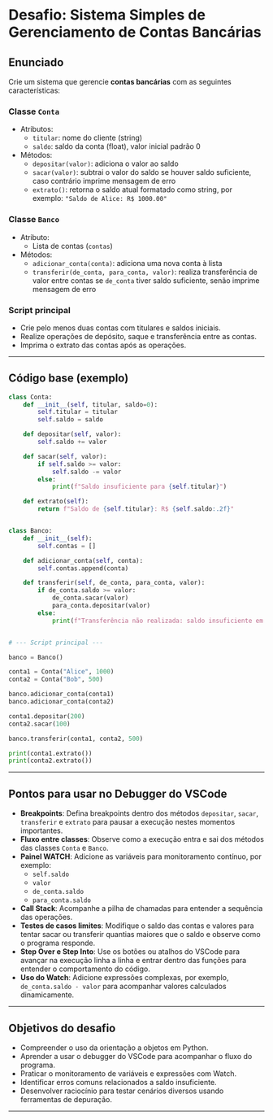 
# Desafio: Sistema Simples de Gerenciamento de Contas Bancárias

## Enunciado

Crie um sistema que gerencie **contas bancárias** com as seguintes características:

### Classe `Conta`

- Atributos:
  - `titular`: nome do cliente (string)
  - `saldo`: saldo da conta (float), valor inicial padrão 0
- Métodos:
  - `depositar(valor)`: adiciona o valor ao saldo
  - `sacar(valor)`: subtrai o valor do saldo se houver saldo suficiente, caso contrário imprime mensagem de erro
  - `extrato()`: retorna o saldo atual formatado como string, por exemplo: `"Saldo de Alice: R$ 1000.00"`

### Classe `Banco`

- Atributo:
  - Lista de contas (`contas`)
- Métodos:
  - `adicionar_conta(conta)`: adiciona uma nova conta à lista
  - `transferir(de_conta, para_conta, valor)`: realiza transferência de valor entre contas se `de_conta` tiver saldo suficiente, senão imprime mensagem de erro

### Script principal

- Crie pelo menos duas contas com titulares e saldos iniciais.
- Realize operações de depósito, saque e transferência entre as contas.
- Imprima o extrato das contas após as operações.

---

## Código base (exemplo)

```python
class Conta:
    def __init__(self, titular, saldo=0):
        self.titular = titular
        self.saldo = saldo

    def depositar(self, valor):
        self.saldo += valor

    def sacar(self, valor):
        if self.saldo >= valor:
            self.saldo -= valor
        else:
            print(f"Saldo insuficiente para {self.titular}")

    def extrato(self):
        return f"Saldo de {self.titular}: R$ {self.saldo:.2f}"


class Banco:
    def __init__(self):
        self.contas = []

    def adicionar_conta(self, conta):
        self.contas.append(conta)

    def transferir(self, de_conta, para_conta, valor):
        if de_conta.saldo >= valor:
            de_conta.sacar(valor)
            para_conta.depositar(valor)
        else:
            print(f"Transferência não realizada: saldo insuficiente em {de_conta.titular}")


# --- Script principal ---

banco = Banco()

conta1 = Conta("Alice", 1000)
conta2 = Conta("Bob", 500)

banco.adicionar_conta(conta1)
banco.adicionar_conta(conta2)

conta1.depositar(200)
conta2.sacar(100)

banco.transferir(conta1, conta2, 500)

print(conta1.extrato())
print(conta2.extrato())
```

---

## Pontos para usar no Debugger do VSCode

- **Breakpoints**: Defina breakpoints dentro dos métodos `depositar`, `sacar`, `transferir` e `extrato` para pausar a execução nestes momentos importantes.
- **Fluxo entre classes**: Observe como a execução entra e sai dos métodos das classes `Conta` e `Banco`.
- **Painel WATCH**: Adicione as variáveis para monitoramento contínuo, por exemplo:
  - `self.saldo`
  - `valor`
  - `de_conta.saldo`
  - `para_conta.saldo`
- **Call Stack**: Acompanhe a pilha de chamadas para entender a sequência das operações.
- **Testes de casos limites**: Modifique o saldo das contas e valores para tentar sacar ou transferir quantias maiores que o saldo e observe como o programa responde.
- **Step Over e Step Into**: Use os botões ou atalhos do VSCode para avançar na execução linha a linha e entrar dentro das funções para entender o comportamento do código.
- **Uso do Watch**: Adicione expressões complexas, por exemplo, `de_conta.saldo - valor` para acompanhar valores calculados dinamicamente.

---

## Objetivos do desafio

- Compreender o uso da orientação a objetos em Python.
- Aprender a usar o debugger do VSCode para acompanhar o fluxo do programa.
- Praticar o monitoramento de variáveis e expressões com Watch.
- Identificar erros comuns relacionados a saldo insuficiente.
- Desenvolver raciocínio para testar cenários diversos usando ferramentas de depuração.

---